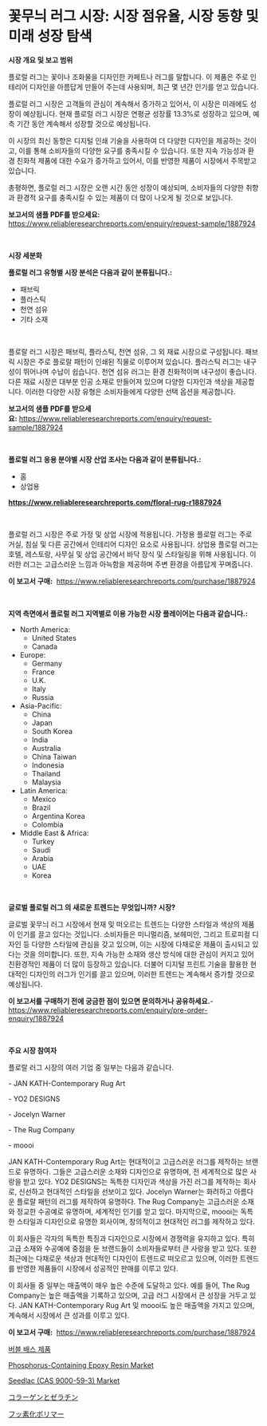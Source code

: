 <p><h1>꽃무늬 러그 시장: 시장 점유율, 시장 동향 및 미래 성장 탐색</h1></p><p><strong>시장 개요 및 보고 범위</strong></p>
<p><p>플로럴 러그는 꽃이나 조화물을 디자인한 카페트나 러그를 말합니다. 이 제품은 주로 인테리어 디자인을 아름답게 만들어 주는데 사용되며, 최근 몇 년간 인기를 얻고 있습니다.</p><p>플로럴 러그 시장은 고객들의 관심이 계속해서 증가하고 있어서, 이 시장은 미래에도 성장이 예상됩니다. 현재 플로럴 러그 시장은 연평균 성장률 13.3%로 성장하고 있으며, 예측 기간 동안 계속해서 성장할 것으로 예상됩니다.</p><p>이 시장의 최신 동향은 디지털 인쇄 기술을 사용하여 더 다양한 디자인을 제공하는 것이고, 이를 통해 소비자들의 다양한 요구를 충족시킬 수 있습니다. 또한 지속 가능성과 환경 친화적 제품에 대한 수요가 증가하고 있어서, 이를 반영한 제품이 시장에서 주목받고 있습니다.</p><p>총평하면, 플로럴 러그 시장은 오랜 시간 동안 성장이 예상되며, 소비자들의 다양한 취향과 환경적 요구를 충족시킬 수 있는 제품이 더 많이 나오게 될 것으로 보입니다.</p></p>
<p><strong>보고서의 샘플 PDF를 받으세요:</strong> <a href="https://www.reliableresearchreports.com/enquiry/request-sample/1887924">https://www.reliableresearchreports.com/enquiry/request-sample/1887924</a></p>
<p>&nbsp;</p>
<p><strong>시장 세분화</strong></p>
<p><strong>플로럴 러그 유형별 시장 분석은 다음과 같이 분류됩니다.:</strong></p>
<p><ul><li>패브릭</li><li>플라스틱</li><li>천연 섬유</li><li>기타 소재</li></ul></p>
<p>&nbsp;</p>
<p><p>플로랄 러그 시장은 패브릭, 플라스틱, 천연 섬유, 그 외 재료 시장으로 구성됩니다. 패브릭 시장은 주로 플로랄 패턴이 인쇄된 직물로 이루어져 있습니다. 플라스틱 러그는 내구성이 뛰어나며 수납이 쉽습니다. 천연 섬유 러그는 환경 친화적이며 내구성이 좋습니다. 다른 재료 시장은 대부분 인공 소재로 만들어져 있으며 다양한 디자인과 색상을 제공합니다. 이러한 다양한 시장 유형은 소비자들에게 다양한 선택 옵션을 제공합니다.</p></p>
<p><strong>보고서의 샘플 PDF를 받으세요:</strong>&nbsp;<a href="https://www.reliableresearchreports.com/enquiry/request-sample/1887924">https://www.reliableresearchreports.com/enquiry/request-sample/1887924</a></p>
<p>&nbsp;</p>
<p><strong> 플로럴 러그 응용 분야별 시장 산업 조사는 다음과 같이 분류됩니다.:</strong></p>
<p><ul><li>홈</li><li>상업용</li></ul></p>
<p><strong><a href="https://www.reliableresearchreports.com/floral-rug-r1887924">https://www.reliableresearchreports.com/floral-rug-r1887924</a></strong></p>
<p>&nbsp;</p>
<p><p>플로럴 러그 시장은 주로 가정 및 상업 시장에 적용됩니다. 가정용 플로럴 러그는 주로 거실, 침실 및 다른 공간에서 인테리어 디자인 요소로 사용됩니다. 상업용 플로럴 러그는 호텔, 레스토랑, 사무실 및 상업 공간에서 바닥 장식 및 스타일링을 위해 사용됩니다. 이러한 러그는 고급스러운 느낌과 아늑함을 제공하며 주변 환경을 아름답게 꾸며줍니다.</p></p>
<p><strong>이 보고서 구매:</strong>&nbsp; <a href="https://www.reliableresearchreports.com/purchase/1887924">https://www.reliableresearchreports.com/purchase/1887924</a></p>
<p>&nbsp;</p>
<p><strong>지역 측면에서 플로럴 러그 지역별로 이용 가능한 시장 플레이어는 다음과 같습니다.:</strong></p>
<p><ul>
    <li>
        North America:
        <ul>
            <li>United States</li>
            <li>Canada</li>
        </ul>
    </li>
    <li>
        Europe:
        <ul>
            <li>Germany</li>
            <li>France</li>
            <li>U.K.</li>
            <li>Italy</li>
            <li>Russia</li>
        </ul>
    </li>
    <li>
        Asia-Pacific:
        <ul>
            <li>China</li>
            <li>Japan</li>
            <li>South Korea</li>
            <li>India</li>
            <li>Australia</li>
            <li>China Taiwan</li>
            <li>Indonesia</li>
            <li>Thailand</li>
            <li>Malaysia</li>
        </ul>
    </li>
    <li>
        Latin America:
        <ul>
            <li>Mexico</li>
            <li>Brazil</li>
            <li>Argentina Korea</li>
            <li>Colombia</li>
        </ul>
    </li>
    <li>
        Middle East & Africa:
        <ul>
            <li>Turkey</li>
            <li>Saudi</li>
            <li>Arabia</li>
            <li>UAE</li>
            <li>Korea</li>
        </ul>
    </li>
    </ul></p>
<p>&nbsp;</p>
<p><strong>글로벌 플로럴 러그 의 새로운 트렌드는 무엇입니까? 시장?</strong></p>
<p><p>글로벌 꽃무늬 러그 시장에서 현재 및 떠오르는 트렌드는 다양한 스타일과 색상의 제품이 인기를 끌고 있다는 것입니다. 소비자들은 미니멀리즘, 보헤미안, 그리고 트로피컬 디자인 등 다양한 스타일에 관심을 갖고 있으며, 이는 시장에 다채로운 제품이 출시되고 있다는 것을 의미합니다. 또한, 지속 가능한 소재와 생산 방식에 대한 관심이 커지고 있어 친환경적인 제품이 더 많이 등장하고 있습니다. 더불어 디지털 프린트 기술을 활용한 현대적인 디자인의 러그가 인기를 끌고 있으며, 이러한 트렌드는 계속해서 증가할 것으로 예상됩니다.</p></p>
<p><strong>이 보고서를 구매하기 전에 궁금한 점이 있으면 문의하거나 공유하세요.</strong>- <a href="https://www.reliableresearchreports.com/enquiry/pre-order-enquiry/1887924">https://www.reliableresearchreports.com/enquiry/pre-order-enquiry/1887924</a></p>
<p>&nbsp;</p>
<p><strong>주요 시장 참여자</strong></p>
<p><p>플로랄 러그 시장의 여러 기업 중 일부는 다음과 같습니다.</p><p>- JAN KATH-Contemporary Rug Art</p><p>- YO2 DESIGNS</p><p>- Jocelyn Warner</p><p>- The Rug Company</p><p>- moooi</p><p>JAN KATH-Contemporary Rug Art는 현대적이고 고급스러운 러그를 제작하는 브랜드로 유명하다. 그들은 고급스러운 소재와 디자인으로 유명하며, 전 세계적으로 많은 사랑을 받고 있다. YO2 DESIGNS는 독특한 디자인과 색상을 가진 러그를 제작하는 회사로, 신선하고 현대적인 스타일을 선보이고 있다. Jocelyn Warner는 화려하고 아름다운 플로랄 패턴의 러그를 제작하여 유명하다. The Rug Company는 고급스러운 소재와 정교한 수공예로 유명하며, 세계적인 인기를 얻고 있다. 마지막으로, moooi는 독특한 스타일과 디자인으로 유명한 회사이며, 창의적이고 현대적인 러그를 제작하고 있다.</p><p>이 회사들은 각자의 독특한 특징과 디자인으로 시장에서 경쟁력을 유지하고 있다. 특히 고급 소재와 수공예에 중점을 둔 브랜드들이 소비자들로부터 큰 사랑을 받고 있다. 또한 최근에는 다채로운 색상과 현대적인 디자인이 트렌드로 떠오르고 있으며, 이러한 트렌드를 반영한 제품들이 시장에서 성공적인 판매를 이루고 있다.</p><p>이 회사들 중 일부는 매출액이 매우 높은 수준에 도달하고 있다. 예를 들어, The Rug Company는 높은 매출액을 기록하고 있으며, 고급 러그 시장에서 큰 성장을 거두고 있다. JAN KATH-Contemporary Rug Art 및 moooi도 높은 매출액을 가지고 있으며, 계속해서 시장에서 큰 성과를 이루고 있다.</p></p>
<p><strong>이 보고서 구매:</strong>&nbsp;&nbsp;<a href="https://www.reliableresearchreports.com/purchase/1887924">https://www.reliableresearchreports.com/purchase/1887924</a></p>
<p><p><a href="https://medium.com/@carmellalang1/%EB%B2%84%EB%B8%94-%EC%83%A4%EC%9B%8C-%EC%A0%9C%ED%92%88-%EC%8B%9C%EC%9E%A5-%EB%B6%84%EC%84%9D-cagr-%EC%8B%9C%EC%9E%A5-%EC%84%B8%EB%B6%84%ED%99%94-%EB%B0%8F-%EC%84%B8%EA%B3%84-%EC%82%B0%EC%97%85-%EA%B0%9C%EC%9A%94-fd58311a998d">버블 배스 제품</a></p><p><a href="https://issuu.com/reportprime-2/docs/phosphorus-containing-epoxy-resin-market-size-2030">Phosphorus-Containing Epoxy Resin Market</a></p><p><a href="https://shimmer-gardenia-37a.notion.site/Seedlac-CAS-9000-59-3-Market-Trends-Forecast-and-Competitive-Analysis-to-2031-09af097d758c4e77b73607e2abb5f757">Seedlac (CAS 9000-59-3) Market</a></p><p><a href="https://medium.com/@reyeshowell655/%E3%82%B3%E3%83%A9%E3%83%BC%E3%82%B2%E3%83%B3%E3%81%A8%E3%82%BC%E3%83%A9%E3%83%81%E3%83%B3%E3%81%AE%E5%B8%82%E5%A0%B4%E3%81%AF-%E5%B8%82%E5%A0%B4%E3%82%B7%E3%82%A7%E3%82%A2-%E3%82%B5%E3%82%A4%E3%82%BA-%E3%81%8A%E3%82%88%E3%81%B32031%E5%B9%B4%E3%81%BE%E3%81%A7%E3%81%AE%E4%BA%88%E6%B8%AC%E3%81%AB%E7%84%A6%E7%82%B9%E3%82%92%E5%BD%93%E3%81%A6%E3%81%A6%E3%81%84%E3%81%BE%E3%81%99-be98361c4adb">コラーゲンとゼラチン</a></p><p><a href="https://github.com/decker5351/Market-Research-Report-List-1/blob/main/135798847736.md">フッ素化ポリマー</a></p></p>